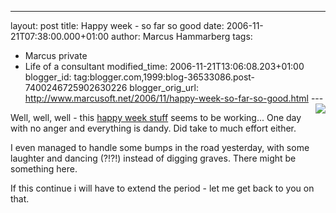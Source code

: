 ---
layout: post
title: Happy week - so far so good
date: 2006-11-21T07:38:00.000+01:00
author: Marcus Hammarberg
tags:
  - Marcus private
  - Life of a consultant
modified_time: 2006-11-21T13:06:08.203+01:00
blogger_id: tag:blogger.com,1999:blog-36533086.post-7400246725902630226
blogger_orig_url: http://www.marcusoft.net/2006/11/happy-week-so-far-so-good.html ---
[<img
src="http://photos1.blogger.com/x/blogger2/4958/4459/200/293302/smiley.jpg"
style="FLOAT: right; MARGIN: 0px 0px 10px 10px; CURSOR: hand"
data-border="0" />](http://photos1.blogger.com/x/blogger2/4958/4459/1600/61471/smiley.jpg)

<div>

Well, well, well - this [happy week
stuff](http://marcushammarberg.blogspot.com/2006/11/be-good.html) seems
to be working... One day with no anger and everything is dandy. Did take
to much effort either.

</div>
I even managed to handle some bumps in the road yesterday, with some
laughter and dancing (?!?!) instead of digging graves. There might be
something here.

<div>



If this continue i will have to extend the period - let me get back to
you on that.

</div>
